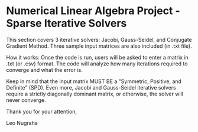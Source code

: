 # Numerical Linear Algebra Project - Sparse Iterative Solvers
This section covers 3 iterative solvers: Jacobi, Gauss-Seidel, and Conjugate Gradient Method. Three sample input matrices are also included (in .txt file).

How it works: Once the code is run, users will be asked to enter a matrix in .txt (or .csv) format. The code will analyze how many iterations required to converge and what the error is.

Keep in mind that the input matrix MUST BE a "Symmetric, Positive, and Definite" (SPD). Even more, Jacobi and Gauss-Seidel iterative solvers require a strictly diagonally dominant matrix, or otherwise, the solver will never converge.

Thank you for your attention,



Leo Nugraha
